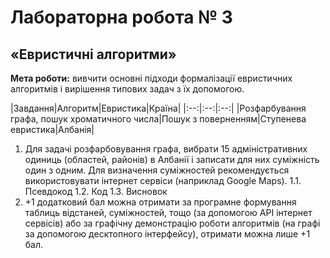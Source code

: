 # Лабораторна робота № 3
## «Евристичні алгоритми»
**Мета роботи:** вивчити основні підходи формалізації евристичних алгоритмів і вирішення типових задач з їх допомогою. 

|Завдання|Алгоритм|Евристика|Країна|
|:--:|:--:|:--:|
|Розфарбування графа, пошук хроматичного числа|Пошук з поверненням|Ступенева евристика|Албанія|

1.	Для задачі розфарбовування графа, вибрати 15 адміністративних одиниць (областей, районів) в Албанії і записати для них суміжність один з одним. Для визначення суміжностей рекомендується використовувати інтернет сервіси (наприклад Google Maps).
1.1.	Псевдокод
1.2.	Код
1.3.	Висновок
2.	+1 додатковий бал можна отримати за програмне формування таблиць відстаней, суміжностей, тощо (за допомогою API інтернет сервісів) або за графічну демонстрацію роботи алгоритмів (на графі за допомогою десктопного інтерфейсу), отримати можна лише +1 бал.
